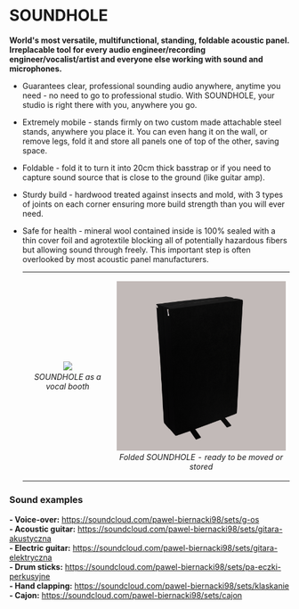 # SOUNDHOLE

**World's most versatile, multifunctional, standing, foldable acoustic panel. Irreplacable tool for every audio engineer/recording engineer/vocalist/artist and everyone else working with sound and microphones.** 

- Guarantees clear, professional sounding audio anywhere, anytime you need - no need to go to professional studio. With SOUNDHOLE, your studio is right there with you, anywhere you go.
- Extremely mobile - stands firmly on two custom made attachable steel stands, anywhere you place it. You can even hang it on the wall, or remove legs, fold it and store all panels one of top of the other, saving space.
- Foldable -  fold it to turn it into 20cm thick basstrap or if you need to capture sound source that is close to the ground (like guitar amp).
- Sturdy build - hardwood treated against insects and mold, with 3 types of joints on each corner ensuring more build strength than you will ever need.
- Safe for health - mineral wool contained inside is 100% sealed with a thin cover foil and agrotextile blocking all of potentially hazardous fibers but allowing sound through freely. This important step is often overlooked by most acoustic panel manufacturers.


  <table cellpadding="0" cellspacing="0" border="0">
    <tr>
      <td>
        <p align="center">
          <img src="https://github.com/Artlor/CV/blob/main/SOUNDHOLE/Photos/1_vocal_booth.png" width="500">
          <br>
          <i>SOUNDHOLE as a vocal booth</i>
        </p>
      </td>
      <td>
        <p align="center">
          <img src="https://github.com/Artlor/CV/blob/main/SOUNDHOLE/Photos/2_folded.png" width="500">
          <br>
          <i>Folded SOUNDHOLE - ready to be moved or stored </i>
        </p>
      </td>
    </tr>
  </table>

### Sound examples
**- Voice-over:** https://soundcloud.com/pawel-biernacki98/sets/g-os  
**- Acoustic guitar:** https://soundcloud.com/pawel-biernacki98/sets/gitara-akustyczna  
**- Electric guitar:** https://soundcloud.com/pawel-biernacki98/sets/gitara-elektryczna  
**- Drum sticks:** https://soundcloud.com/pawel-biernacki98/sets/pa-eczki-perkusyjne  
**- Hand clapping:** https://soundcloud.com/pawel-biernacki98/sets/klaskanie  
**- Cajon:** https://soundcloud.com/pawel-biernacki98/sets/cajon  
